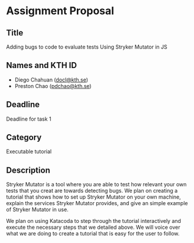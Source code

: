 # Assignment Proposal

## Title

Adding bugs to code to evaluate tests Using Stryker Mutator in JS

## Names and KTH ID

- Diego Chahuan (docl@kth.se)
- Preston Chao (pdchao@kth.se)

## Deadline

Deadline for task 1

## Category

Executable tutorial

## Description

Stryker Mutator is a tool where you are able to test how relevant your own tests that you creat are towards detecting bugs. We plan on creating a tutorial that shows how to set up Stryker Mutator on your own machine, explain the services Stryker Mutator provides, and give an simple example of Stryker Mutator in use.

We plan on using Katacoda to step through the tutorial interactively and execute the necessary steps that we detailed above. We will voice over what we are doing to create a tutorial that is easy for the user to follow. 
